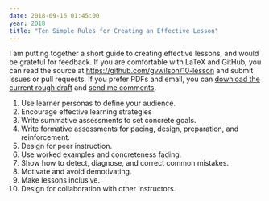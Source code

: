```yaml
---
date: 2018-09-16 01:45:00
year: 2018
title: "Ten Simple Rules for Creating an Effective Lesson"
---
```


I am putting together a short guide to creating effective lessons,
and would be grateful for feedback.
If you are comfortable with LaTeX and GitHub,
you can read the source at <https://github.com/gvwilson/10-lesson>
and submit issues or pull requests.
If you prefer PDFs and email,
you can [download the current rough draft]({{site.github.url}}/files/2018/09/10-rules-lessons-2018-09-12.pdf)
and [send me comments](mailto:gvwilson@third-bit.com).

1.  Use learner personas to define your audience.
2.  Encourage effective learning strategies
3.  Write summative assessments to set concrete goals.
4.  Write formative assessments for pacing, design, preparation, and reinforcement.
5.  Design for peer instruction.
6.  Use worked examples and concreteness fading.
7.  Show how to detect, diagnose, and correct common mistakes.
8.  Motivate and avoid demotivating.
9.  Make lessons inclusive.
10. Design for collaboration with other instructors.
